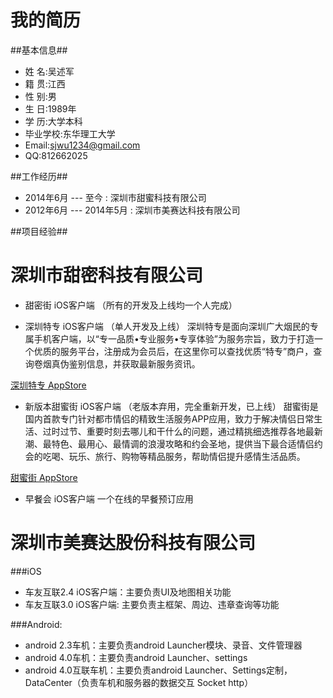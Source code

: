 我的简历
========

##基本信息##
* 姓 名:吴述军
* 籍 贯:江西
* 性 别:男
* 生 日:1989年
* 学 历:大学本科
* 毕业学校:东华理工大学
* Email:sjwu1234@gmail.com
*    QQ:812662025

##工作经历##
* 2014年6月 --- 至今 : 深圳市甜蜜科技有限公司
* 2012年6月 --- 2014年5月 : 深圳市美赛达科技有限公司

##项目经验##

# 深圳市甜密科技有限公司
* 甜密街 iOS客户端 （所有的开发及上线均一个人完成）

* 深圳特专 iOS客户端 （单人开发及上线）
深圳特专是面向深圳广大烟民的专属手机客户端，以“专一品质•专业服务•专享体验”为服务宗旨，致力于打造一个优质的服务平台，注册成为会员后，在这里你可以查找优质“特专”商户，查询卷烟真伪鉴别信息，并获取最新服务资讯。

[深圳特专 AppStore](https://itunes.apple.com/us/app/shen-zhen-te-zhuan/id979093247?l=zh&ls=1&mt=8)

* 新版本甜蜜街 iOS客户端 （老版本弃用，完全重新开发，已上线）
甜蜜街是国内首款专门针对都市情侣的精致生活服务APP应用，致力于解决情侣日常生活、过时过节、重要时刻去哪儿和干什么的问题，通过精挑细选推荐各地最新潮、最特色、最用心、最情调的浪漫攻略和约会圣地，提供当下最合适情侣约会的吃喝、玩乐、旅行、购物等精品服务，帮助情侣提升感情生活品质。

[甜蜜街 AppStore](https://itunes.apple.com/us/app/tian-mi-jie-qing-lu-sheng/id897834118?l=zh&ls=1&mt=8)

* 早餐会 iOS客户端
一个在线的早餐预订应用

# 深圳市美赛达股份科技有限公司
###iOS
* 车友互联2.4 iOS客户端：主要负责UI及地图相关功能
* 车友互联3.0 iOS客户端: 主要负责主框架、周边、违章查询等功能

###Android:
* android 2.3车机：主要负责android Launcher模块、录音、文件管理器
* android 4.0车机：主要负责android Launcher、settings
* android 4.0互联车机：主要负责android Launcher、Settings定制，DataCenter（负责车机和服务器的数据交互 Socket http）



